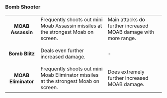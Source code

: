 ### Bomb Shooter


<table>
   <tr>
    <td align='center'>
       <h4>MOAB Assassin</h4>
    </td>
    <td>
       Frequently shoots out mini Moab Assassin missiles at the strongest Moab on screen.
    </td>
    <td>
       Main attacks do further increased MOAB damage with more range.
    </td>
</tr><tr>
    <td align='center'>
       <h4>Bomb Blitz</h4>
    </td>
    <td>
       Deals even further increased damage.
    </td>
    <td>
       -
    </td>
</tr><tr>
    <td align='center'>
       <h4>MOAB Eliminator</h4>
    </td>
    <td>
       Frequently shoots out mini Moab Eliminator missiles at the strongest Moab on screen.
    </td>
    <td>
       Does extremely further increased MOAB damage.
    </td>
</tr>
</table>
